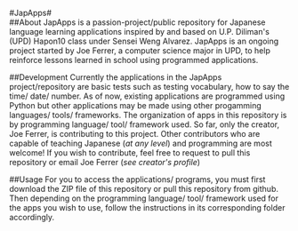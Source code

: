 #JapApps#
<br/>
##About
JapApps is a passion-project/public repository for Japanese language learning applications inspired by and based on U.P. Diliman's (UPD) Hapon10 class under Sensei Weng Alvarez. JapApps is an ongoing project started by Joe Ferrer, a computer science major in UPD, to help reinforce lessons learned in school using programmed applications. 

##Development
Currently the applications in the JapApps project/repository are basic tests such as testing vocabulary, how to say the time/ date/ number. As of now, existing applications are programmed using Python but other applications may be made using other progamming languages/ tools/ frameworks. The organization of apps in this repository is by programming language/ tool/ framework used. 
So far, only the creator, Joe Ferrer, is contributing to this project. Other contributors who are capable of teaching Japanese (_at any level_) and programming are most welcome! If you wish to contribute, feel free to request to pull this repository or email Joe Ferrer (_see creator's profile_)


##Usage
For you to access the applications/ programs, you must first download the ZIP file of this repository or pull this repository from github. Then depending on the programming language/ tool/ framework used for the apps you wish to use, follow the instructions in its corresponding folder accordingly. 

<br/>
